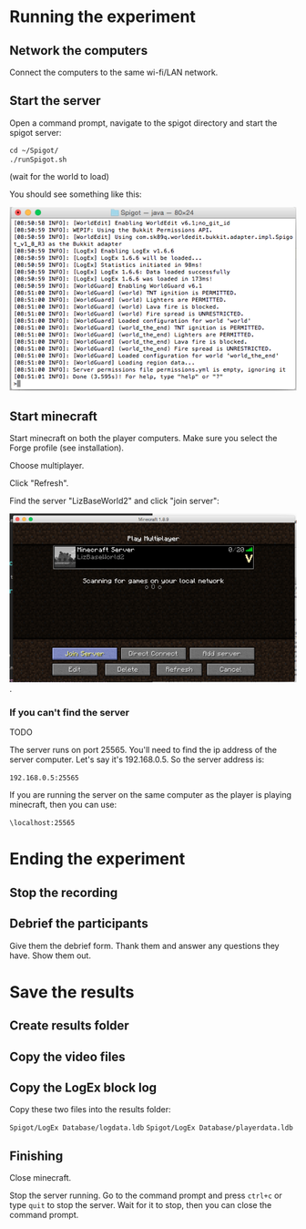 # Running the experiment

## Network the computers

Connect the computers to the same wi-fi/LAN network.

## Start the server

Open a command prompt, navigate to the spigot directory and start the spigot server:

```
cd ~/Spigot/
./runSpigot.sh
```

(wait for the world to load)

You should see something like this:

![../images/SpigotServer.png](../images/SpigotServer.png)

## Start minecraft

Start minecraft on both the player computers.  Make sure you select the Forge profile (see installation).

Choose multiplayer.

Click "Refresh".

Find the server "LizBaseWorld2" and click "join server":

![](../images/JoinServer.png).

### If you can't find the server

TODO

The server runs on port 25565.  You'll need to find the ip address of the server computer.  Let's say it's 192.168.0.5.  So the server address is:

`192.168.0.5:25565`

If you are running the server on the same computer as the player is playing minecraft, then you can use:

`\localhost:25565`


# Ending the experiment

## Stop the recording


## Debrief the participants

Give them the debrief form.  Thank them and answer any questions they have.  Show them out.

# Save the results

## Create results folder

## Copy the video files

## Copy the LogEx block log

Copy these two files into the results folder:

`Spigot/LogEx Database/logdata.ldb`
`Spigot/LogEx Database/playerdata.ldb`


## Finishing

Close minecraft.

Stop the server running.  Go to the command prompt and press `ctrl+c` or type `quit` to stop the server.  Wait for it to stop, then you can close the command prompt.
